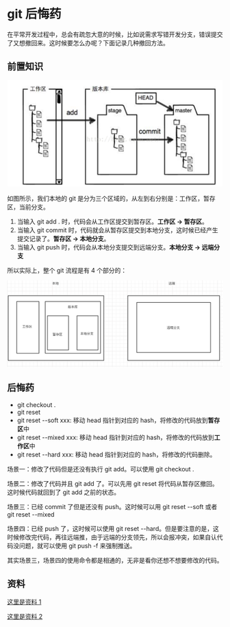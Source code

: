 # git 后悔药

在平常开发过程中，总会有疏忽大意的时候，比如说需求写错开发分支，错误提交了又想撤回来。这时候要怎么办呢？下面记录几种撤回方法。

## 前置知识

![image](/git/git_01.png)

如图所示，我们本地的 git 是分为三个区域的，从左到右分别是：工作区，暂存区，当前分支。

1. 当输入 git add . 时，代码会从工作区提交到暂存区。**工作区 -> 暂存区**。
2. 当输入 git commit 时，代码就会从暂存区提交到本地分支，这时候已经产生提交记录了。**暂存区 -> 本地分支**。
3. 当输入 git push 时，代码会从本地分支提交到远端分支。**本地分支 -> 远端分支**

所以实际上，整个 git 流程是有 4 个部分的：

![image](/git/git_02.png)

## 后悔药

- git checkout .
- git reset
- git reset --soft xxx: 移动 head 指针到对应的 hash，将修改的代码放到**暂存区**中
- git reset --mixed xxx: 移动 head 指针到对应的 hash，将修改的代码放到**工作区**中
- git reset --hard xxx: 移动 head 指针到对应的 hash，将修改的代码删除。

场景一：修改了代码但是还没有执行 git add。可以使用 git checkout .

场景二：修改了代码并且 git add 了。可以先用 git reset 将代码从暂存区撤回。这时候代码就回到了 git add 之前的状态。

场景三：已经 commit 了但是还没有 push。这时候可以用 git reset --soft 或者 git reset --mixed

场景四：已经 push 了，这时候可以使用 git reset --hard。但是要注意的是，这时候修改完代码，再往远端推，由于远端的分支领先，所以会报冲突，如果自认代码没问题，就可以使用 git push -f 来强制推送。

其实场景三，场景四的使用命令都是相通的，无非是看你还想不想要修改的代码。

## 资料

[这里是资料 1](https://blog.csdn.net/shufac/article/details/51758438)

[这里是资料 2](https://blog.csdn.net/edric1261234/article/details/82796506)

